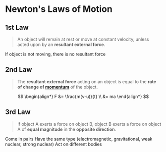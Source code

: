 # Newton's Laws of Motion

## 1st Law

> An object will remain at rest or move at constant velocity, unless acted upon by an **resultant external force**.

If object is not moving, there is no resultant force

## 2nd Law

> The **resultant external force** acting on an object is equal to the **rate of change of [momentum](./momentum.md)** of the object.

$$
\begin{align*}
  F &= \frac{m(v-u)}{t} \\
  &= ma
\end{align*}
$$

## 3rd Law

> If object A exerts a force on object B, object B exerts a force on object A of **equal magnitude** in the **opposite direction**.

Come in pairs
Have the same type (electromagnetic, gravitational, weak nuclear, strong nuclear)
Act on different bodies
